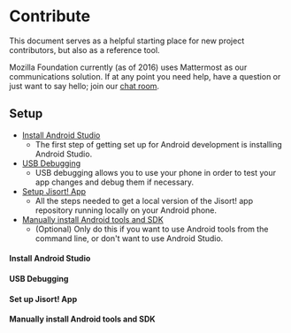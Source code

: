 # Contribute

This document serves as a helpful starting place for new project contributors, but also as a reference tool.

Mozilla Foundation currently (as of 2016) uses Mattermost as our communications solution. If at any point you need help, have a question or just want to say hello; join our [chat room](https://chat.mozillafoundation.org).

## Setup

* [Install Android Studio](#install-android-studio)
    * The first step of getting set up for Android development is installing Android Studio.
* [USB Debugging](#usb-debugging)
    * USB debugging allows you to use your phone in order to test your app changes and debug them if necessary.
* [Setup Jisort! App](#setup-jisort!-app)
    * All the steps needed to get a local version of the Jisort! app repository running locally on your Android phone.
* [Manually install Android tools and SDK](#manually-install-android-tools-and-sdk)
    * (Optional) Only do this if you want to use Android tools from the command line, or don't want to use Android Studio.

#### Install Android Studio



#### USB Debugging

#### Set up Jisort! App

#### Manually install Android tools and SDK
